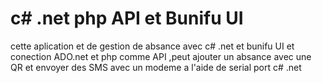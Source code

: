 # c# .net php API et Bunifu UI
cette aplication et de gestion de absance avec c# .net et bunifu UI et conection ADO.net et php comme API ,peut ajouter un absance avec une QR et envoyer des SMS avec un modeme a l'aide de serial port 
c# .net
